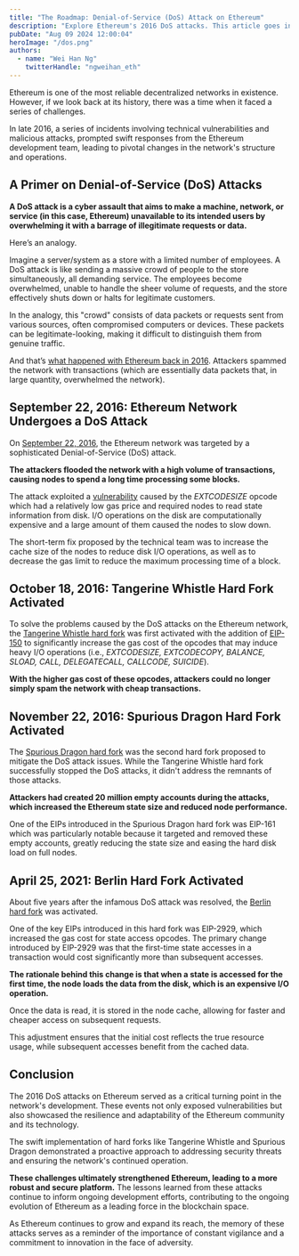 ```yaml
---
title: "The Roadmap: Denial-of-Service (DoS) Attack on Ethereum"
description: "Explore Ethereum's 2016 DoS attacks. This article goes into the vulnerabilities exploited, the network's resilient response, and the long-term impact on Ethereum's development."
pubDate: "Aug 09 2024 12:00:04"
heroImage: "/dos.png"
authors:
  - name: "Wei Han Ng"
    twitterHandle: "ngweihan_eth"
---
```


Ethereum is one of the most reliable decentralized networks in existence. However, if we look back at its history, there was a time when it faced a series of challenges.

In late 2016, a series of incidents involving technical vulnerabilities and malicious attacks, prompted swift responses from the Ethereum development team, leading to pivotal changes in the network's structure and operations.

## A Primer on Denial-of-Service (DoS) Attacks

**A DoS attack is a cyber assault that aims to make a machine, network, or service (in this case, Ethereum) unavailable to its intended users by overwhelming it with a barrage of illegitimate requests or data.**

Here’s an analogy.

Imagine a server/system as a store with a limited number of employees. A DoS attack is like sending a massive crowd of people to the store simultaneously, all demanding service. The employees become overwhelmed, unable to handle the sheer volume of requests, and the store effectively shuts down or halts for legitimate customers.

In the analogy, this "crowd" consists of data packets or requests sent from various sources, often compromised computers or devices. These packets can be legitimate-looking, making it difficult to distinguish them from genuine traffic.

And that’s [what happened with Ethereum back in 2016](https://blog.ethereum.org/2016/09/22/transaction-spam-attack-next-steps). Attackers spammed the network with transactions (which are essentially data packets that, in large quantity, overwhelmed the network).

## September 22, 2016: Ethereum Network Undergoes a DoS Attack

On [September 22, 2016](https://blog.ethereum.org/2016/09/22/ethereum-network-currently-undergoing-dos-attack), the Ethereum network was targeted by a sophisticated Denial-of-Service (DoS) attack.

**The attackers flooded the network with a high volume of transactions, causing nodes to spend a long time processing some blocks.**

The attack exploited a [vulnerability](https://ethereum.stackexchange.com/questions/9883/why-is-my-node-synchronization-stuck-extremely-slow-at-block-2-306-843) caused by the *EXTCODESIZE* opcode which had a relatively low gas price and required nodes to read state information from disk. I/O operations on the disk are computationally expensive and a large amount of them caused the nodes to slow down.

The short-term fix proposed by the technical team was to increase the cache size of the nodes to reduce disk I/O operations, as well as to decrease the gas limit to reduce the maximum processing time of a block.

## October 18, 2016: Tangerine Whistle Hard Fork Activated

To solve the problems caused by the DoS attacks on the Ethereum network, the [Tangerine Whistle hard fork](https://blog.ethereum.org/2016/10/18/faq-upcoming-ethereum-hard-fork) was first activated with the addition of [EIP-150](https://github.com/ethereum/EIPs/blob/master/EIPS/eip-150.md) to significantly increase the gas cost of the opcodes that may induce heavy I/O operations (i.e., *EXTCODESIZE, EXTCODECOPY, BALANCE, SLOAD, CALL, DELEGATECALL, CALLCODE, SUICIDE*).

**With the higher gas cost of these opcodes, attackers could no longer simply spam the network with cheap transactions.**

## November 22, 2016: Spurious Dragon Hard Fork Activated

The [Spurious Dragon hard fork](https://blog.ethereum.org/2016/11/18/hard-fork-no-4-spurious-dragon) was the second hard fork proposed to mitigate the DoS attack issues. While the Tangerine Whistle hard fork successfully stopped the DoS attacks, it didn't address the remnants of those attacks.

**Attackers had created 20 million empty accounts during the attacks, which increased the Ethereum state size and reduced node performance.**

One of the EIPs introduced in the Spurious Dragon hard fork was EIP-161 which was particularly notable because it targeted and removed these empty accounts, greatly reducing the state size and easing the hard disk load on full nodes.

## April 25, 2021: Berlin Hard Fork Activated

About five years after the infamous DoS attack was resolved, the [Berlin hard fork](https://hackmd.io/@fvictorio/gas-costs-after-berlin) was activated.

One of the key EIPs introduced in this hard fork was EIP-2929, which increased the gas cost for state access opcodes. The primary change introduced by EIP-2929 was that the first-time state accesses in a transaction would cost significantly more than subsequent accesses.

**The rationale behind this change is that when a state is accessed for the first time, the node loads the data from the disk, which is an expensive I/O operation.**

Once the data is read, it is stored in the node cache, allowing for faster and cheaper access on subsequent requests.

This adjustment ensures that the initial cost reflects the true resource usage, while subsequent accesses benefit from the cached data.

## Conclusion

The 2016 DoS attacks on Ethereum served as a critical turning point in the network's development. These events not only exposed vulnerabilities but also showcased the resilience and adaptability of the Ethereum community and its technology.

The swift implementation of hard forks like Tangerine Whistle and Spurious Dragon demonstrated a proactive approach to addressing security threats and ensuring the network's continued operation.

**These challenges ultimately strengthened Ethereum, leading to a more robust and secure platform.** The lessons learned from these attacks continue to inform ongoing development efforts, contributing to the ongoing evolution of Ethereum as a leading force in the blockchain space.

As Ethereum continues to grow and expand its reach, the memory of these attacks serves as a reminder of the importance of constant vigilance and a commitment to innovation in the face of adversity.